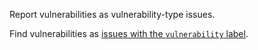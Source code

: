 Report vulnerabilities as vulnerability-type issues.

Find vulnerabilities as [issues with the `vulnerability` label](
https://github.com/tidal-music/network-time/issues?q=is%3Aissue+is%3Aopen+label%3Avulnerability).
